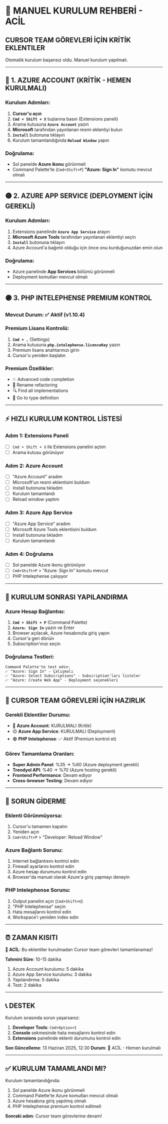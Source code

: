 # 🚨 MANUEL KURULUM REHBERİ - ACİL

## CURSOR TEAM GÖREVLERİ İÇİN KRİTİK EKLENTILER

Otomatik kurulum başarısız oldu. Manuel kurulum yapılmalı.

---

## 🔴 1. AZURE ACCOUNT (KRİTİK - HEMEN KURULMALI)

### Kurulum Adımları:
1. **Cursor'u açın**
2. **`Cmd + Shift + X`** tuşlarına basın (Extensions paneli)
3. Arama kutusuna **`Azure Account`** yazın
4. **Microsoft** tarafından yayınlanan resmi eklentiyi bulun
5. **`Install`** butonuna tıklayın
6. Kurulum tamamlandığında **`Reload Window`** yapın

### Doğrulama:
- Sol panelde **Azure ikonu** görünmeli
- Command Palette'te (`Cmd+Shift+P`) **"Azure: Sign In"** komutu mevcut olmalı

---

## 🟡 2. AZURE APP SERVICE (DEPLOYMENT İÇİN GEREKLİ)

### Kurulum Adımları:
1. Extensions panelinde **`Azure App Service`** arayın
2. **Microsoft Azure Tools** tarafından yayınlanan eklentiyi seçin
3. **`Install`** butonuna tıklayın
4. Azure Account'a bağımlı olduğu için önce onu kurduğunuzdan emin olun

### Doğrulama:
- Azure panelinde **App Services** bölümü görünmeli
- Deployment komutları mevcut olmalı

---

## 🟣 3. PHP INTELEPHENSE PREMIUM KONTROL

### Mevcut Durum: ✅ Aktif (v1.10.4)

### Premium Lisans Kontrolü:
1. **`Cmd + ,`** (Settings)
2. Arama kutusuna **`php.intelephense.licenceKey`** yazın
3. Premium lisans anahtarınızı girin
4. Cursor'u yeniden başlatın

### Premium Özellikler:
- ✨ Advanced code completion
- 🔄 Rename refactoring  
- 🔍 Find all implementations
- 📍 Go to type definition

---

## ⚡ HIZLI KURULUM KONTROL LİSTESİ

### Adım 1: Extensions Paneli
- [ ] `Cmd + Shift + X` ile Extensions panelini açtım
- [ ] Arama kutusu görünüyor

### Adım 2: Azure Account
- [ ] "Azure Account" aradım
- [ ] Microsoft'un resmi eklentisini buldum
- [ ] Install butonuna tıkladım
- [ ] Kurulum tamamlandı
- [ ] Reload window yaptım

### Adım 3: Azure App Service  
- [ ] "Azure App Service" aradım
- [ ] Microsoft Azure Tools eklentisini buldum
- [ ] Install butonuna tıkladım
- [ ] Kurulum tamamlandı

### Adım 4: Doğrulama
- [ ] Sol panelde Azure ikonu görünüyor
- [ ] `Cmd+Shift+P` > "Azure: Sign In" komutu mevcut
- [ ] PHP Intelephense çalışıyor

---

## 🚀 KURULUM SONRASI YAPILANDIRMA

### Azure Hesap Bağlantısı:
1. **`Cmd + Shift + P`** (Command Palette)
2. **`Azure: Sign In`** yazın ve Enter
3. Browser açılacak, Azure hesabınızla giriş yapın
4. Cursor'a geri dönün
5. Subscription'ınızı seçin

### Doğrulama Testleri:
```
Command Palette'te test edin:
✅ "Azure: Sign In" - Çalışmalı
✅ "Azure: Select Subscriptions" - Subscription'ları listeler
✅ "Azure: Create Web App" - Deployment seçenekleri
```

---

## 🎯 CURSOR TEAM GÖREVLERİ İÇİN HAZIRLIK

### Gerekli Eklentiler Durumu:
- 🔴 **Azure Account**: KURULMALI (Kritik)
- 🟡 **Azure App Service**: KURULMALI (Deployment)
- 🟣 **PHP Intelephense**: ✅ Aktif (Premium kontrol et)

### Görev Tamamlama Oranları:
- **Super Admin Panel**: %35 → %60 (Azure deployment gerekli)
- **Trendyol API**: %40 → %70 (Azure hosting gerekli)
- **Frontend Performance**: Devam ediyor
- **Cross-browser Testing**: Devam ediyor

---

## 🚨 SORUN GİDERME

### Eklenti Görünmüyorsa:
1. Cursor'u tamamen kapatın
2. Yeniden açın
3. `Cmd+Shift+P` > "Developer: Reload Window"

### Azure Bağlantı Sorunu:
1. Internet bağlantısını kontrol edin
2. Firewall ayarlarını kontrol edin
3. Azure hesap durumunu kontrol edin
4. Browser'da manuel olarak Azure'a giriş yapmayı deneyin

### PHP Intelephense Sorunu:
1. Output panelini açın (`Cmd+Shift+U`)
2. "PHP Intelephense" seçin
3. Hata mesajlarını kontrol edin
4. Workspace'i yeniden index edin

---

## ⏰ ZAMAN KISITI

**🚨 ACİL**: Bu eklentiler kurulmadan Cursor team görevleri tamamlanamaz!

**Tahmini Süre**: 10-15 dakika
1. Azure Account kurulumu: 5 dakika
2. Azure App Service kurulumu: 3 dakika  
3. Yapılandırma: 5 dakika
4. Test: 2 dakika

---

## 📞 DESTEK

Kurulum sırasında sorun yaşarsanız:
1. **Developer Tools**: `Cmd+Option+I`
2. **Console** sekmesinde hata mesajlarını kontrol edin
3. **Extensions** panelinde eklenti durumunu kontrol edin

**Son Güncelleme**: 13 Haziran 2025, 12:30
**Durum**: 🚨 ACİL - Hemen kurulmalı

---

## ✅ KURULUM TAMAMLANDI MI?

Kurulum tamamlandığında:
1. Sol panelde Azure ikonu görünmeli
2. Command Palette'te Azure komutları mevcut olmalı
3. Azure hesabına giriş yapılmış olmalı
4. PHP Intelephense premium kontrol edilmeli

**Sonraki adım**: Cursor team görevlerine devam!
